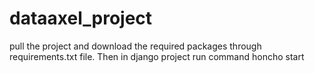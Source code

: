 # dataaxel_project
pull the project and download the required packages through requirements.txt file.
Then in django project run command honcho start
